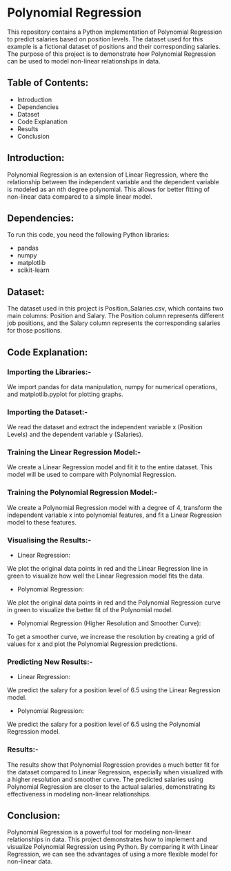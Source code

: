 # Polynomial Regression

This repository contains a Python implementation of Polynomial Regression to predict salaries based on position levels. The dataset used for this example is a fictional dataset of positions and their corresponding salaries. The purpose of this project is to demonstrate how Polynomial Regression can be used to model non-linear relationships in data.

## Table of Contents:

- Introduction
- Dependencies
- Dataset
- Code Explanation
- Results
- Conclusion

## Introduction:

Polynomial Regression is an extension of Linear Regression, where the relationship between the independent variable and the dependent variable is modeled as an nth degree polynomial. This allows for better fitting of non-linear data compared to a simple linear model.

## Dependencies:

To run this code, you need the following Python libraries:

- pandas
- numpy
- matplotlib
- scikit-learn


## Dataset:

The dataset used in this project is Position_Salaries.csv, which contains two main columns: Position and Salary. The Position column represents different job positions, and the Salary column represents the corresponding salaries for those positions.

## Code Explanation:

### Importing the Libraries:-

We import pandas for data manipulation, numpy for numerical operations, and matplotlib.pyplot for plotting graphs.

### Importing the Dataset:-

We read the dataset and extract the independent variable x (Position Levels) and the dependent variable y (Salaries).

### Training the Linear Regression Model:-

We create a Linear Regression model and fit it to the entire dataset. This model will be used to compare with Polynomial Regression.

### Training the Polynomial Regression Model:-

We create a Polynomial Regression model with a degree of 4, transform the independent variable x into polynomial features, and fit a Linear Regression model to these features.

### Visualising the Results:-

- Linear Regression:

We plot the original data points in red and the Linear Regression line in green to visualize how well the Linear Regression model fits the data.

- Polynomial Regression:

We plot the original data points in red and the Polynomial Regression curve in green to visualize the better fit of the Polynomial model.

- Polynomial Regression (Higher Resolution and Smoother Curve):

To get a smoother curve, we increase the resolution by creating a grid of values for x and plot the Polynomial Regression predictions.

### Predicting New Results:-

- Linear Regression:

We predict the salary for a position level of 6.5 using the Linear Regression model.

- Polynomial Regression:

We predict the salary for a position level of 6.5 using the Polynomial Regression model.

### Results:-

The results show that Polynomial Regression provides a much better fit for the dataset compared to Linear Regression, especially when visualized with a higher resolution and smoother curve. The predicted salaries using Polynomial Regression are closer to the actual salaries, demonstrating its effectiveness in modeling non-linear relationships.

## Conclusion:

Polynomial Regression is a powerful tool for modeling non-linear relationships in data. This project demonstrates how to implement and visualize Polynomial Regression using Python. By comparing it with Linear Regression, we can see the advantages of using a more flexible model for non-linear data.